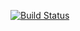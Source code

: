 [![Build Status](https://travis-ci.org/thecodinggame/thecodinggame-javascript-2.svg?branch=master)](https://travis-ci.org/thecodinggame/thecodinggame-javascript-2)
